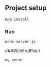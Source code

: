  

## Project setup
```
npm install
```

### Run
```
node server.js
```
###WebEndPoint
```
ng serve
```